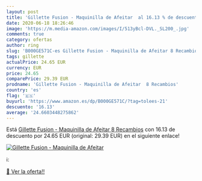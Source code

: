 ```yaml
---
layout: post
title: 'Gillette Fusion - Maquinilla de Afeitar  al 16.13 % de descuento'
date: 2020-06-18 18:26:46
image: 'https://m.media-amazon.com/images/I/513yBcl-DVL._SL200_.jpg'
comments: true
category: ofertas
author: ring
slug: 'B000GE571C-es Gillette Fusion - Maquinilla de Afeitar 8 Recambios'
tags: gillette
actualPrice: 24.65 EUR
currency: EUR
price: 24.65
comparePrice: 29.39 EUR
prodname: 'Gillette Fusion - Maquinilla de Afeitar  8 Recambios'
country: 'es'
flag: '🇪🇸'
buyurl: 'https://www.amazon.es/dp/B000GE571C/?tag=tolees-21'
descuento: '16.13'
average: '24.6603448275862'
---
```


Está [Gillette Fusion - Maquinilla de Afeitar  8 Recambios](https://www.amazon.es/dp/B000GE571C/?tag=tolees-21) con 16.13 de descuento por 24.65 EUR (original: 29.39 EUR) en el siguiente enlace!

[![Gillette Fusion - Maquinilla de Afeitar ](https://m.media-amazon.com/images/I/513yBcl-DVL._SL200_.jpg)](https://www.amazon.es/dp/B000GE571C/?tag=tolees-21)

ℹ️:


[🛒 Ver la oferta!!](https://www.amazon.es/dp/B000GE571C/?tag=tolees-21)

